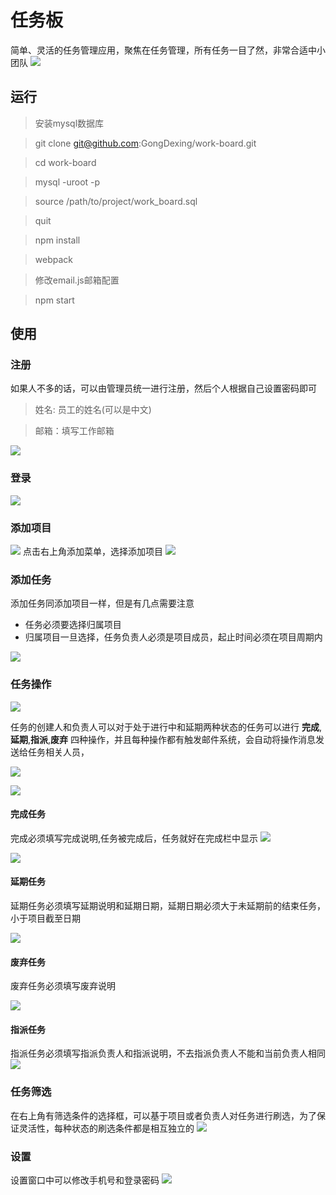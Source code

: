 # 任务板
简单、灵活的任务管理应用，聚焦在任务管理，所有任务一目了然，非常合适中小团队
![](./img/work-board.gif)

## 运行
> 安装mysql数据库

> git clone git@github.com:GongDexing/work-board.git

> cd work-board

> mysql -uroot -p

> source /path/to/project/work_board.sql

> quit

> npm install

> webpack

> 修改email.js邮箱配置

> npm start

## 使用
### 注册
如果人不多的话，可以由管理员统一进行注册，然后个人根据自己设置密码即可
> 姓名: 员工的姓名(可以是中文)

> 邮箱：填写工作邮箱

![](./img/注册.jpg)

### 登录
![](./img/登录.jpg)

### 添加项目
![](./img/添加.jpg)
点击右上角添加菜单，选择添加项目
![](./img/添加项目.jpg)

### 添加任务
添加任务同添加项目一样，但是有几点需要注意
- 任务必须要选择归属项目
- 归属项目一旦选择，任务负责人必须是项目成员，起止时间必须在项目周期内

![](./img/添加任务.jpg)

### 任务操作
![](./img/任务介绍.jpg)

任务的创建人和负责人可以对于处于进行中和延期两种状态的任务可以进行 **完成**,**延期**,**指派**,**废弃** 四种操作，并且每种操作都有触发邮件系统，会自动将操作消息发送给任务相关人员，

![](./img/任务操作.jpg)

![](./img/邮件说明.jpg)

#### 完成任务
完成必须填写完成说明,任务被完成后，任务就好在完成栏中显示
![](./img/完成任务.jpg)

![](./img/任务完成后.jpg)
#### 延期任务
延期任务必须填写延期说明和延期日期，延期日期必须大于未延期前的结束任务，小于项目截至日期

![](./img/延期任务.jpg)
#### 废弃任务
废弃任务必须填写废弃说明

![](./img/废弃任务.jpg)
#### 指派任务
指派任务必须填写指派负责人和指派说明，不去指派负责人不能和当前负责人相同
![](./img/指派任务.jpg)

### 任务筛选
在右上角有筛选条件的选择框，可以基于项目或者负责人对任务进行刷选，为了保证灵活性，每种状态的刷选条件都是相互独立的
![](./img/任务筛选.jpg)

### 设置
设置窗口中可以修改手机号和登录密码
![](./img/设置.jpg)
